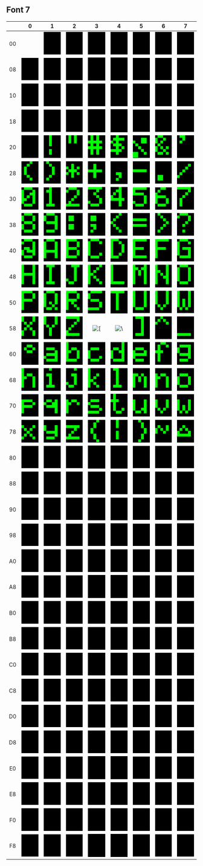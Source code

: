## Font 7

&nbsp; |  0  |  1  |  2  |  3  |  4  |  5  |  6  |  7  
:-:    | :-: | :-: | :-: | :-: | :-: | :-: | :-: | :-: 
00 | &nbsp; | ![&nbsp;](font7/01.png) | ![&nbsp;](font7/02.png) | ![&nbsp;](font7/03.png) | ![&nbsp;](font7/04.png) | ![&nbsp;](font7/05.png) | ![&nbsp;](font7/06.png) | ![&nbsp;](font7/07.png)
08 | ![&nbsp;](font7/08.png) | ![&nbsp;](font7/09.png) | ![&nbsp;](font7/0A.png) | ![&nbsp;](font7/0B.png) | ![&nbsp;](font7/0C.png) | ![&nbsp;](font7/0D.png) | ![&nbsp;](font7/0E.png) | ![&nbsp;](font7/0F.png)
10 | ![&nbsp;](font7/10.png) | ![&nbsp;](font7/11.png) | ![&nbsp;](font7/12.png) | ![&nbsp;](font7/13.png) | ![&nbsp;](font7/14.png) | ![&nbsp;](font7/15.png) | ![&nbsp;](font7/16.png) | ![&nbsp;](font7/17.png)
18 | ![&nbsp;](font7/18.png) | ![&nbsp;](font7/19.png) | ![&nbsp;](font7/1A.png) | ![&nbsp;](font7/1B.png) | ![&nbsp;](font7/1C.png) | ![&nbsp;](font7/1D.png) | ![&nbsp;](font7/1E.png) | ![&nbsp;](font7/1F.png)
20 | ![ ](font7/20.png) | ![!](font7/21.png) | !["](font7/22.png) | ![#](font7/23.png) | ![$](font7/24.png) | ![%](font7/25.png) | ![&](font7/26.png) | !['](font7/27.png)
28 | ![(](font7/28.png) | ![)](font7/29.png) | ![*](font7/2A.png) | ![+](font7/2B.png) | ![,](font7/2C.png) | ![-](font7/2D.png) | ![.](font7/2E.png) | ![/](font7/2F.png)
30 | ![0](font7/30.png) | ![1](font7/31.png) | ![2](font7/32.png) | ![3](font7/33.png) | ![4](font7/34.png) | ![5](font7/35.png) | ![6](font7/36.png) | ![7](font7/37.png)
38 | ![8](font7/38.png) | ![9](font7/39.png) | ![:](font7/3A.png) | ![;](font7/3B.png) | ![<](font7/3C.png) | ![=](font7/3D.png) | ![>](font7/3E.png) | ![?](font7/3F.png)
40 | ![@](font7/40.png) | ![A](font7/41.png) | ![B](font7/42.png) | ![C](font7/43.png) | ![D](font7/44.png) | ![E](font7/45.png) | ![F](font7/46.png) | ![G](font7/47.png)
48 | ![H](font7/48.png) | ![I](font7/49.png) | ![J](font7/4A.png) | ![K](font7/4B.png) | ![L](font7/4C.png) | ![M](font7/4D.png) | ![N](font7/4E.png) | ![O](font7/4F.png)
50 | ![P](font7/50.png) | ![Q](font7/51.png) | ![R](font7/52.png) | ![S](font7/53.png) | ![T](font7/54.png) | ![U](font7/55.png) | ![V](font7/56.png) | ![W](font7/57.png)
58 | ![X](font7/58.png) | ![Y](font7/59.png) | ![Z](font7/5A.png) | ![\[](font7/5B.png) | ![\\](font7/5C.png) | ![\]](font7/5D.png) | ![^](font7/5E.png) | ![_](font7/5F.png)
60 | ![°](font7/60.png) | ![a](font7/61.png) | ![b](font7/62.png) | ![c](font7/63.png) | ![d](font7/64.png) | ![e](font7/65.png) | ![f](font7/66.png) | ![g](font7/67.png)
68 | ![h](font7/68.png) | ![i](font7/69.png) | ![j](font7/6A.png) | ![k](font7/6B.png) | ![l](font7/6C.png) | ![m](font7/6D.png) | ![n](font7/6E.png) | ![o](font7/6F.png)
70 | ![p](font7/70.png) | ![q](font7/71.png) | ![r](font7/72.png) | ![s](font7/73.png) | ![t](font7/74.png) | ![u](font7/75.png) | ![v](font7/76.png) | ![w](font7/77.png)
78 | ![x](font7/78.png) | ![y](font7/79.png) | ![z](font7/7A.png) | ![{](font7/7B.png) | ![\|](font7/7C.png) | ![}](font7/7D.png) | ![~](font7/7E.png) | ![&nbsp;](font7/7F.png)
80 | ![&nbsp;](font7/80.png) | ![&nbsp;](font7/81.png) | ![&nbsp;](font7/82.png) | ![&nbsp;](font7/83.png) | ![&nbsp;](font7/84.png) | ![&nbsp;](font7/85.png) | ![&nbsp;](font7/86.png) | ![&nbsp;](font7/87.png)
88 | ![&nbsp;](font7/88.png) | ![&nbsp;](font7/89.png) | ![&nbsp;](font7/8A.png) | ![&nbsp;](font7/8B.png) | ![&nbsp;](font7/8C.png) | ![&nbsp;](font7/8D.png) | ![&nbsp;](font7/8E.png) | ![&nbsp;](font7/8F.png)
90 | ![&nbsp;](font7/90.png) | ![&nbsp;](font7/91.png) | ![&nbsp;](font7/92.png) | ![&nbsp;](font7/93.png) | ![&nbsp;](font7/94.png) | ![&nbsp;](font7/95.png) | ![&nbsp;](font7/96.png) | ![&nbsp;](font7/97.png)
98 | ![&nbsp;](font7/98.png) | ![&nbsp;](font7/99.png) | ![&nbsp;](font7/9A.png) | ![&nbsp;](font7/9B.png) | ![&nbsp;](font7/9C.png) | ![&nbsp;](font7/9D.png) | ![&nbsp;](font7/9E.png) | ![&nbsp;](font7/9F.png)
A0 | ![&nbsp;](font7/A0.png) | ![&nbsp;](font7/A1.png) | ![&nbsp;](font7/A2.png) | ![&nbsp;](font7/A3.png) | ![&nbsp;](font7/A4.png) | ![&nbsp;](font7/A5.png) | ![&nbsp;](font7/A6.png) | ![&nbsp;](font7/A7.png)
A8 | ![&nbsp;](font7/A8.png) | ![&nbsp;](font7/A9.png) | ![&nbsp;](font7/AA.png) | ![&nbsp;](font7/AB.png) | ![&nbsp;](font7/AC.png) | ![&nbsp;](font7/AD.png) | ![&nbsp;](font7/AE.png) | ![&nbsp;](font7/AF.png)
B0 | ![&nbsp;](font7/B0.png) | ![&nbsp;](font7/B1.png) | ![&nbsp;](font7/B2.png) | ![&nbsp;](font7/B3.png) | ![&nbsp;](font7/B4.png) | ![&nbsp;](font7/B5.png) | ![&nbsp;](font7/B6.png) | ![&nbsp;](font7/B7.png)
B8 | ![&nbsp;](font7/B8.png) | ![&nbsp;](font7/B9.png) | ![&nbsp;](font7/BA.png) | ![&nbsp;](font7/BB.png) | ![&nbsp;](font7/BC.png) | ![&nbsp;](font7/BD.png) | ![&nbsp;](font7/BE.png) | ![&nbsp;](font7/BF.png)
C0 | ![&nbsp;](font7/C0.png) | ![&nbsp;](font7/C1.png) | ![&nbsp;](font7/C2.png) | ![&nbsp;](font7/C3.png) | ![&nbsp;](font7/C4.png) | ![&nbsp;](font7/C5.png) | ![&nbsp;](font7/C6.png) | ![&nbsp;](font7/C7.png)
C8 | ![&nbsp;](font7/C8.png) | ![&nbsp;](font7/C9.png) | ![&nbsp;](font7/CA.png) | ![&nbsp;](font7/CB.png) | ![&nbsp;](font7/CC.png) | ![&nbsp;](font7/CD.png) | ![&nbsp;](font7/CE.png) | ![&nbsp;](font7/CF.png)
D0 | ![&nbsp;](font7/D0.png) | ![&nbsp;](font7/D1.png) | ![&nbsp;](font7/D2.png) | ![&nbsp;](font7/D3.png) | ![&nbsp;](font7/D4.png) | ![&nbsp;](font7/D5.png) | ![&nbsp;](font7/D6.png) | ![&nbsp;](font7/D7.png)
D8 | ![&nbsp;](font7/D8.png) | ![&nbsp;](font7/D9.png) | ![&nbsp;](font7/DA.png) | ![&nbsp;](font7/DB.png) | ![&nbsp;](font7/DC.png) | ![&nbsp;](font7/DD.png) | ![&nbsp;](font7/DE.png) | ![&nbsp;](font7/DF.png)
E0 | ![&nbsp;](font7/E0.png) | ![&nbsp;](font7/E1.png) | ![&nbsp;](font7/E2.png) | ![&nbsp;](font7/E3.png) | ![&nbsp;](font7/E4.png) | ![&nbsp;](font7/E5.png) | ![&nbsp;](font7/E6.png) | ![&nbsp;](font7/E7.png)
E8 | ![&nbsp;](font7/E8.png) | ![&nbsp;](font7/E9.png) | ![&nbsp;](font7/EA.png) | ![&nbsp;](font7/EB.png) | ![&nbsp;](font7/EC.png) | ![&nbsp;](font7/ED.png) | ![&nbsp;](font7/EE.png) | ![&nbsp;](font7/EF.png)
F0 | ![&nbsp;](font7/F0.png) | ![&nbsp;](font7/F1.png) | ![&nbsp;](font7/F2.png) | ![&nbsp;](font7/F3.png) | ![&nbsp;](font7/F4.png) | ![&nbsp;](font7/F5.png) | ![&nbsp;](font7/F6.png) | ![&nbsp;](font7/F7.png)
F8 | ![&nbsp;](font7/F8.png) | ![&nbsp;](font7/F9.png) | ![&nbsp;](font7/FA.png) | ![&nbsp;](font7/FB.png) | ![&nbsp;](font7/FC.png) | ![&nbsp;](font7/FD.png) | ![&nbsp;](font7/FE.png) | ![&nbsp;](font7/FF.png)